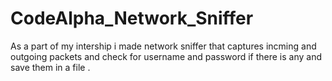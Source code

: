 # CodeAlpha_Network_Sniffer
As a part of my intership i made network sniffer that captures incming and outgoing packets and check for username and password if there is any and save them in a file .
